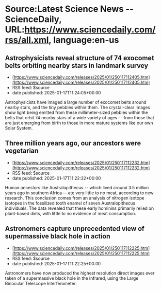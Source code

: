 # Source:Latest Science News -- ScienceDaily, URL:https://www.sciencedaily.com/rss/all.xml, language:en-us

## Astrophysicists reveal structure of 74 exocomet belts orbiting nearby stars in landmark survey
 - [https://www.sciencedaily.com/releases/2025/01/250117112405.htm](https://www.sciencedaily.com/releases/2025/01/250117112405.htm)
 - RSS feed: $source
 - date published: 2025-01-17T11:24:05+00:00

Astrophysicists have imaged a large number of exocomet belts around nearby stars, and the tiny pebbles within them. The crystal-clear images show light being emitted from these millimeter-sized pebbles within the belts that orbit 74 nearby stars of a wide variety of ages -- from those that are just emerging from birth to those in more mature systems like our own Solar System.

## Three million years ago, our ancestors were vegetarian
 - [https://www.sciencedaily.com/releases/2025/01/250117112232.htm](https://www.sciencedaily.com/releases/2025/01/250117112232.htm)
 - RSS feed: $source
 - date published: 2025-01-17T11:22:32+00:00

Human ancestors like Australopithecus -- which lived around 3.5 million years ago in southern Africa -- ate very little to no meat, according to new research. This conclusion comes from an analysis of nitrogen isotope isotopes in the fossilized tooth enamel of seven Australopithecus individuals. The data revealed that these early hominins primarily relied on plant-based diets, with little to no evidence of meat consumption.

## Astronomers capture unprecedented view of supermassive black hole in action
 - [https://www.sciencedaily.com/releases/2025/01/250117112225.htm](https://www.sciencedaily.com/releases/2025/01/250117112225.htm)
 - RSS feed: $source
 - date published: 2025-01-17T11:22:25+00:00

Astronomers have now produced the highest resolution direct images ever taken of a supermassive black hole in the infrared, using the Large Binocular Telescope Interferometer.

